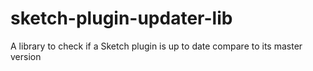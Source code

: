 sketch-plugin-updater-lib
=========================

A library to check if a Sketch plugin is up to date compare to its master version
